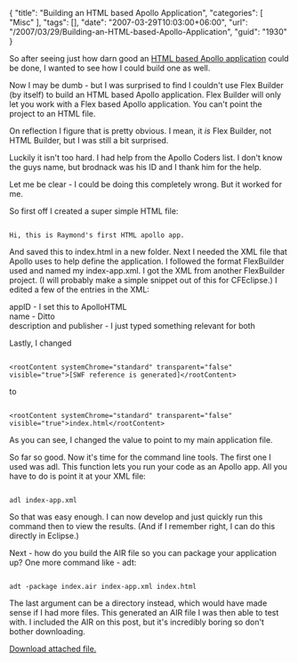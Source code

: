 {
	"title": "Building an HTML based Apollo Application",
	"categories": [
		"Misc"
	],
	"tags": [],
	"date": "2007-03-29T10:03:00+06:00",
	"url": "/2007/03/29/Building-an-HTML-based-Apollo-Application",
	"guid": "1930"
}

So after seeing just how darn good an <a href="http://ray.camdenfamily.com/index.cfm/2007/3/23/Apollo-isnt-just-FlashFlex">HTML based Apollo application</a> could be done, I wanted to see how I could build one as well.
<!--more-->
Now I may be dumb - but I was surprised to find I couldn't use Flex Builder (by itself) to build an HTML based Apollo application. Flex Builder will only let you work with a Flex based Apollo application. You can't point the project to an HTML file.

On reflection I figure that is pretty obvious. I mean, it <i>is</i> Flex Builder, not HTML Builder, but I was still a bit surprised. 

Luckily it isn't too hard. I had help from the Apollo Coders list. I don't know the guys name, but brodnack was his ID and I thank him for the help.

Let me be clear - I could be doing this completely wrong. But it worked for me. 

So first off I created a super simple HTML file:

<code>
Hi, this is Raymond's first HTML apollo app.
</code>

And saved this to index.html in a new folder. Next I needed  the XML file that Apollo uses to help define the application. I followed the format FlexBuilder used and named my index-app.xml. I got the XML from another FlexBuilder project. (I will probably make a simple snippet out of this for CFEclipse.) I edited a few of the entries in the XML:

appID - I set this to ApolloHTML<br />
name - Ditto<br />
description and publisher - I just typed something relevant for both

Lastly, I changed 


<code>
&lt;rootContent systemChrome="standard" transparent="false" visible="true"&gt;[SWF reference is generated]&lt;/rootContent&gt;
</code>

to

<code>
&lt;rootContent systemChrome="standard" transparent="false" visible="true"&gt;index.html&lt;/rootContent&gt;
</code>

As you can see, I changed the value to point to my main application file.

So far so good. Now it's time for the command line tools. The first one I used was adl. This function lets you run your code as an Apollo app. All you have to do is point it at your XML file:

<code>
adl index-app.xml
</code>

So that was easy enough. I can now develop and just quickly run this command then to view the results. (And if I remember right, I can do this directly in Eclipse.)

Next - how do you build the AIR file so you can package your application up? One more command like - adt:

<code>
adt -package index.air index-app.xml index.html
</code>

The last argument can be a directory instead, which would have made sense if I had more files. This generated an AIR file I was then able to test with. I included the AIR on this post, but it's incredibly boring so don't bother downloading.<p><a href='enclosures/D%3A%5Cwebsites%5Cdev%2Ecamdenfamily%2Ecom%5Cenclosures%2Findex%2Eair%2Ezip'>Download attached file.</a></p>